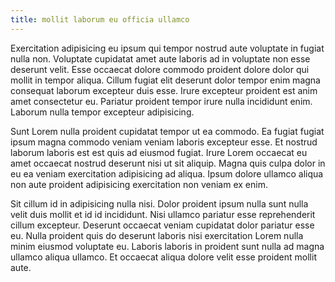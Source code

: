 ```yaml
---
title: mollit laborum eu officia ullamco
---
```


Exercitation adipisicing eu ipsum qui tempor nostrud aute voluptate in fugiat nulla non. Voluptate cupidatat amet aute laboris ad in voluptate non esse deserunt velit. Esse occaecat dolore commodo proident dolore dolor qui mollit in tempor aliqua. Cillum fugiat elit deserunt dolor tempor enim magna consequat laborum excepteur duis esse. Irure excepteur proident est anim amet consectetur eu. Pariatur proident tempor irure nulla incididunt enim. Laborum nulla tempor excepteur adipisicing.

Sunt Lorem nulla proident cupidatat tempor ut ea commodo. Ea fugiat fugiat ipsum magna commodo veniam veniam laboris excepteur esse. Et nostrud laborum laboris est est quis ad eiusmod fugiat. Irure Lorem occaecat eu amet occaecat nostrud deserunt nisi ut sit aliquip. Magna quis culpa dolor in eu ea veniam exercitation adipisicing ad aliqua. Ipsum dolore ullamco aliqua non aute proident adipisicing exercitation non veniam ex enim.

Sit cillum id in adipisicing nulla nisi. Dolor proident ipsum nulla sunt nulla velit duis mollit et id id incididunt. Nisi ullamco pariatur esse reprehenderit cillum excepteur. Deserunt occaecat veniam cupidatat dolor pariatur esse eu. Nulla proident quis do deserunt laboris nisi exercitation Lorem nulla minim eiusmod voluptate eu. Laboris laboris in proident sunt nulla ad magna ullamco aliqua ullamco. Et occaecat aliqua dolore velit esse proident mollit aute.